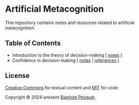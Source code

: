 # Artificial Metacognition

Thie repository contains notes and resources related to artificial metacognition.

## Table of Contents

- Introduction to the theory of decision-making [ [notes](notes/decision_making/README.md) ]
- Confidence in decision-making [ [notes](notes/confidence/README.md) | [references](references/README.md#confidence) ]

## License

[Creative Commons](LICENSE) for textual content and [MIT](CODE_LICENSE) for code.

Copyright © 2024-present [Baptiste Pesquet](https://bpesquet.fr).
